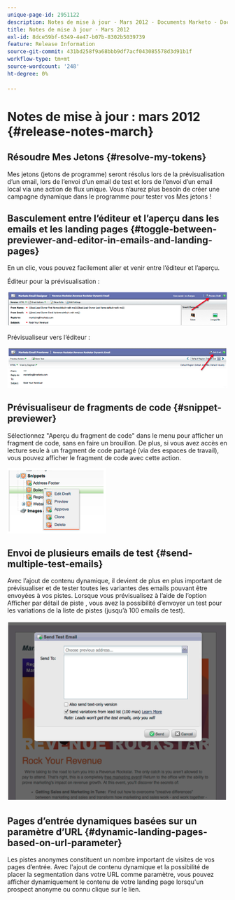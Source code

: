 ```yaml
---
unique-page-id: 2951122
description: Notes de mise à jour - Mars 2012 - Documents Marketo - Documentation du produit
title: Notes de mise à jour - Mars 2012
exl-id: 8dce59bf-6349-4e47-b07b-8302b5039739
feature: Release Information
source-git-commit: 431bd258f9a68bbb9df7acf043085578d3d91b1f
workflow-type: tm+mt
source-wordcount: '248'
ht-degree: 0%

---
```


# Notes de mise à jour : mars 2012 {#release-notes-march}

## Résoudre Mes Jetons {#resolve-my-tokens}

Mes jetons (jetons de programme) seront résolus lors de la prévisualisation d’un email, lors de l’envoi d’un email de test et lors de l’envoi d’un email local via une action de flux unique. Vous n’aurez plus besoin de créer une campagne dynamique dans le programme pour tester vos Mes jetons !

## Basculement entre l’éditeur et l’aperçu dans les emails et les landing pages {#toggle-between-previewer-and-editor-in-emails-and-landing-pages}

En un clic, vous pouvez facilement aller et venir entre l’éditeur et l’aperçu.

Éditeur pour la prévisualisation :

![](assets/image2014-9-23-10-3a0-3a13.png)

Prévisualiseur vers l’éditeur :

![](assets/image2014-9-23-10-3a0-3a25.png)

## Prévisualiseur de fragments de code {#snippet-previewer}

Sélectionnez &quot;Aperçu du fragment de code&quot; dans le menu pour afficher un fragment de code, sans en faire un brouillon. De plus, si vous avez accès en lecture seule à un fragment de code partagé (via des espaces de travail), vous pouvez afficher le fragment de code avec cette action.

![](assets/image2014-9-23-10-3a0-3a37.png)

## Envoi de plusieurs emails de test {#send-multiple-test-emails}

Avec l’ajout de contenu dynamique, il devient de plus en plus important de prévisualiser et de tester toutes les variantes des emails pouvant être envoyées à vos pistes. Lorsque vous prévisualisez à l’aide de l’option Afficher par détail de piste , vous avez la possibilité d’envoyer un test pour les variations de la liste de pistes (jusqu’à 100 emails de test).

![](assets/image2014-9-23-10-3a0-3a50.png)

## Pages d’entrée dynamiques basées sur un paramètre d’URL {#dynamic-landing-pages-based-on-url-parameter}

Les pistes anonymes constituent un nombre important de visites de vos pages d’entrée. Avec l&#39;ajout de contenu dynamique et la possibilité de placer la segmentation dans votre URL comme paramètre, vous pouvez afficher dynamiquement le contenu de votre landing page lorsqu&#39;un prospect anonyme ou connu clique sur le lien.
